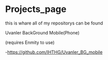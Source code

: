 # Projects_page
this is whare all of my repositorys can be found

  Uvanler BackGround Mobile(Phone)
  
  (requires Enmity to use)
  
   -https://github.com/IHTHG/Uvanler_BG_mobile

